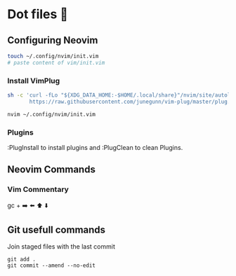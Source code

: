 # Dot files 📜 

## Configuring Neovim

```sh
touch ~/.config/nvim/init.vim
# paste content of vim/init.vim
```

### Install VimPlug

```sh
sh -c 'curl -fLo "${XDG_DATA_HOME:-$HOME/.local/share}"/nvim/site/autoload/plug.vim --create-dirs \
       https://raw.githubusercontent.com/junegunn/vim-plug/master/plug.vim'
```

```sh
nvim ~/.config/nvim/init.vim
```

### Plugins

:PlugInstall to install plugins and :PlugClean to clean Plugins.


## Neovim Commands

### Vim Commentary

gc + ➡️ ⬅️ ⬆️ ⬇️

## Git usefull commands

Join staged files with the last commit

```
git add .
git commit --amend --no-edit
```
